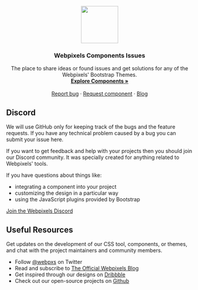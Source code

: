 <p align="center"><a href="https://webpixels.io/start" target="_blank"><img src="https://webpixels.s3.eu-central-1.amazonaws.com/public/github/logo.png" width="100" height=""></a></p>

<h3 align="center">Webpixels Components Issues</h3>

<p align="center">
  The place to share ideas or found issues and get solutions for any of the Webpixels' Bootstrap Themes.
  <br>
  <a href="https://webpixels.io/components"><strong>Explore Components »</strong></a>
  <br>
  <br>
  <a href="https://github.com/webpixels/components-issues/issues/new?template=bug_report.md">Report bug</a>
  ·
  <a href="https://github.com/webpixels/components-issues/issues/new?template=feature_request.md">Request component</a>
  ·
  <a href="https://webpixels.io/blog/">Blog</a>
</p>

## Discord

We will use GitHub only for keeping track of the bugs and the feature requests. If you have any technical problem caused by a bug you can submit your issue here.

If you want to get feedback and help with your projects then you should join our Discord community. It was specially created for anything related to Webpixels' tools.

If you have questions about things like:

- integrating a component into your project
- customizing the design in a particular way
- using the JavaScript plugins provided by Bootstrap

[Join the Webpixels Discord](https://discord.gg/hQ9H4wKTSv)


## Useful Resources

Get updates on the development of our CSS tool, components, or themes, and chat with the project maintainers and community members.

- Follow [@webpxs](https://twitter.com/intent/user?screen_name=webpxs) on Twitter
- Read and subscribe to [The Official Webpixels Blog](https://webpixels.io/blog)
- Get inspired through our designs on [Dribbble](https://dribbble.com/webpixels)
- Check out our open-source projects on [Github](https://github.com/webpixels)
